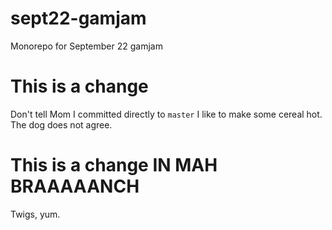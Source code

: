 # sept22-gamjam

Monorepo for September 22 gamjam

# This is a change

Don't tell Mom I committed directly to `master`
I like to make some cereal hot. The dog does not agree.

# This is a change IN MAH BRAAAAANCH

Twigs, yum.
